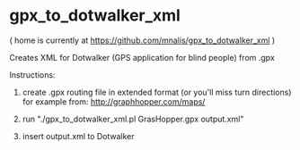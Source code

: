 gpx_to_dotwalker_xml
====================

( home is currently at https://github.com/mnalis/gpx_to_dotwalker_xml )

Creates XML for Dotwalker (GPS application for blind people) from .gpx

Instructions:
1) create .gpx routing file in extended format (or you'll miss turn directions)
   for example from: http://graphhopper.com/maps/

2) run "./gpx_to_dotwalker_xml.pl GrasHopper.gpx output.xml"

3) insert output.xml to Dotwalker 

